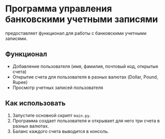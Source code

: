 # Программа управления банковскими учетными записями
предоставляет функционал для работы с банковскими учетными записями.

## Функционал

- Добавление пользователя (имя, фамилия, почтовый код, открытые счета)
- Открытие счета для пользователя в разных валютах (Dollar, Pound, Rupee)
- Просмотр учетных записей пользователя

## Как использовать

1. Запустите основной скрипт `main.py`.
2. Программа создает пользователя и открывает для него три счета в разных валютах.
3. Баланс каждого счета выводится в консоль.
